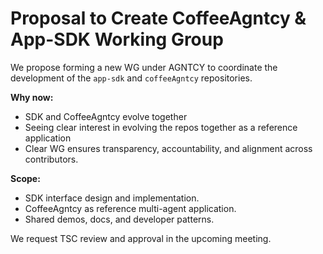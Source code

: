 # Proposal to Create CoffeeAgntcy & App-SDK Working Group

We propose forming a new WG under AGNTCY to coordinate the development of the `app-sdk` and `coffeeAgntcy` repositories.

**Why now:**  
- SDK and CoffeeAgntcy evolve together
- Seeing clear interest in evolving the repos together as a reference application 
- Clear WG ensures transparency, accountability, and alignment across contributors.  

**Scope:**  
- SDK interface design and implementation.  
- CoffeeAgntcy as reference multi-agent application.  
- Shared demos, docs, and developer patterns.

We request TSC review and approval in the upcoming meeting.
